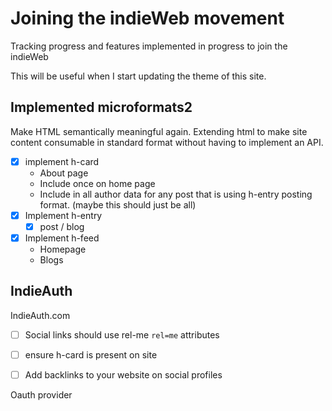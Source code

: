 # Joining the indieWeb movement

Tracking progress and features implemented in progress to join the indieWeb

This will be useful when I start updating the theme of this site.

## Implemented microformats2

Make HTML semantically meaningful again. Extending html to make site content consumable in standard format without having to implement an API.

- [x] implement h-card
  - About page
  - Include once on home page
  - Include in all author data for any post that is using h-entry posting format. (maybe this should just be all)
- [x] Implement h-entry
    - [x] post / blog
- [x] Implement h-feed
  - Homepage
  - Blogs

## IndieAuth

IndieAuth.com
- [ ] Social links should use rel-me `rel=me` attributes
- [ ] ensure h-card is present on site 
- [ ] Add backlinks to your website on social profiles


Oauth provider